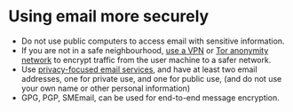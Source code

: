 # Using email more securely

* Do not use public computers to access email with sensitive information.
* If you are not in a safe neighbourhood, [use a VPN](../services/vpn.md) or [Tor anonymity network](../services/tor-proxy.md) to encrypt traffic 
from the user machine to a safer network.
* Use [privacy-focused email services](../services/email-services.md), and have at least two email addresses, one for private use, and one for public use,  (and do not use your own name or other personal information)
* GPG, PGP, SMEmail, can be used for end-to-end message encryption. 

